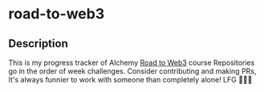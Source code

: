 # road-to-web3
## Description
This is my progress tracker of Alchemy [Road to Web3](https://docs.alchemy.com/docs/welcome-to-the-road-to-web3) course
Repositories go in the order of week challenges. Consider contributing and making PRs, It's always funnier to work with someone than completely alone!
LFG 🤟🤟🤟
